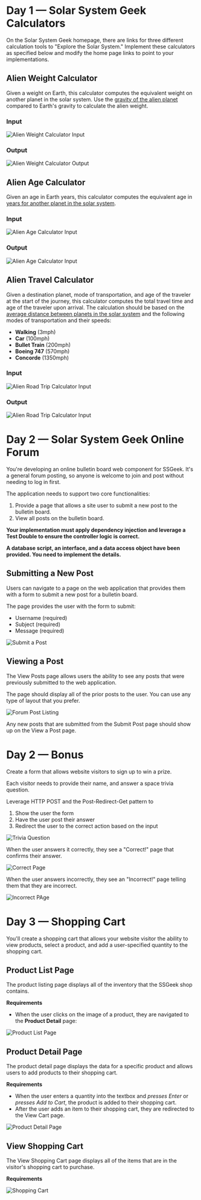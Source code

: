
# Day 1 — Solar System Geek Calculators
On the Solar System Geek homepage, there are links for three different calculation tools to "Explore the Solar System." Implement these calculators as specified below and modify the home page links to point to your implementations.

## Alien Weight Calculator
Given a weight on Earth, this calculator computes the equivalent weight on another planet in the solar system.  Use the [gravity of the alien planet](http://www.aerospaceweb.org/question/astronomy/q0227.shtml) compared to Earth's gravity to calculate the alien weight.
### Input
![Alien Weight Calculator Input](etc/alien_weight_input.png)
### Output
![Alien Weight Calculator Output](etc/alien_weight_output.png)

## Alien Age Calculator
Given an age in Earth years, this calculator computes the equivalent age in [years for another planet in the solar system](http://www.enchantedlearning.com/subjects/astronomy/age.shtml).

### Input
![Alien Age Calculator Input](etc/alien_age_input.png)
### Output
![Alien Age Calculator Input](etc/alien_age_output.png)

## Alien Travel Calculator
Given a destination planet, mode of transportation, and age of the traveler at the start of the journey, this calculator computes the total travel time and age of the traveler upon arrival. The calculation should be based on the [average distance between planets in the solar system](http://theplanets.org/distances-between-planets/) and the following modes of transportation and their speeds:

- **Walking** (3mph)
- **Car** (100mph)
- **Bullet Train** (200mph)
- **Boeing 747** (570mph)
- **Concorde** (1350mph)

### Input
![Alien Road Trip Calculator Input](etc/alien_roadtrip_input.png)
### Output
![Alien Road Trip Calculator Input](etc/alien_roadtrip_output.png)


# Day 2 — Solar System Geek Online Forum

You're developing an online bulletin board web component for SSGeek. It's a general forum posting, so anyone is welcome to join and post without needing to log in first.

The application needs to support two core functionalities:
1. Provide a page that allows a site user to submit a new post to the bulletin board.
2. View all posts on the bulletin board.

**Your implementation must apply dependency injection and leverage a Test Double to ensure the controller logic is correct.**

**A database script, an interface, and a data access object have been provided. You need to implement the details.**

## Submitting a New Post

Users can navigate to a page on the web application that provides them with a form to submit a new post for a bulletin board.

The page provides the user with the form to submit:
* Username (required)
* Subject  (required)
* Message  (required)

![Submit a Post](etc/new_post.png)

## Viewing a Post

The View Posts page allows users the ability to see any posts that were previously submitted to the web application.

The page should display all of the prior posts to the user. You can use any type of layout that you prefer. 

![Forum Post Listing](etc/forum_posts.png)

Any new posts that are submitted from the Submit Post page should show up on the View a Post page.


# Day 2 — Bonus

Create a form that allows website visitors to sign up to win a prize.

Each visitor needs to provide their name, and answer a space trivia question.

Leverage HTTP POST and the Post-Redirect-Get pattern to
1. Show the user the form
2. Have the user post their answer
3. Redirect the user to the correct action based on the input

![Trivia Question](etc/bonus_survey.png)

When the user answers it correctly, they see a "Correct!" page that confirms their answer.

![Correct Page](etc/bonus_correct_answer.png)

When the user answers incorrectly, they see an "Incorrect!" page telling them that they are incorrect.

![Incorrect PAge](etc/bonus_incorrect_answer.png)

# Day 3 — Shopping Cart

You'll create a shopping cart that allows your website visitor the ability to view products, select a product, and add a user-specified quantity to the shopping cart.

## Product List Page

The product listing page displays all of the inventory that the SSGeek shop contains.

**Requirements**

- When the user clicks on the image of a product, they are navigated to the **Product Detail** page:

![Product List Page](etc/products.png)

## Product Detail Page

The product detail page displays the data for a specific product and allows users to add products to their shopping cart.

**Requirements**

- When the user enters a quantity into the textbox and *presses Enter* or *presses Add to Cart*, the product is added to their shopping cart.
- After the user adds an item to their shopping cart, they are redirected to the View Cart page.

![Product Detail Page](etc/product_detail.png)

## View Shopping Cart

The View Shopping Cart page displays all of the items that are in the visitor's shopping cart to purchase.

**Requirements**

![Shopping Cart](etc/view_cart.png)

